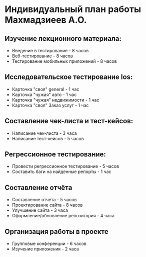 # Индивидуальный план работы Махмадзиеев А.О.
## Изучение лекционного материала:
* Введение в тестирование - 8 часов
* Веб-тестирование - 8 часов
* Тестирование мобильных приложений - 8 часов
## Исcледовательское тестирование Ios:
* Карточка "своя" general - 1 час
* Карточка "чужая" авто - 1 час
* Карточка "чужая" недвижимости - 1 час
* Карточка "своя" 3аказ услуг - 1 час
## Составление чек-листа и тест-кейсов:
* Написание чек-листа - 3 часа
* Написание тест-кейсов - 5 часов
## Регрессионное тестирование:
* Провести регрессионное тестирование - 5 часов
* Составить баги на найденные репорты - 1 час
## Составление отчёта
* Составление отчета - 5 часов
* Проектирование сайта - 8 часов
* Улучшение сайта - 3 часа
* Оформление/обновление репозитория - 4 часа
## Организация работы в проекте
* Групповые конференции - 6 часов
* Изучение приложения - 2 часа
